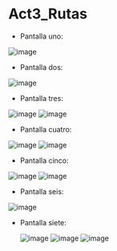 # Act3_Rutas

- Pantalla uno:
  
![image](https://github.com/user-attachments/assets/fbca93ba-199e-428a-b843-527356dfb99e)

- Pantalla dos:

![image](https://github.com/user-attachments/assets/7c76d741-a8c5-4fd2-a98f-36ef8d5abe43)

  
- Pantalla tres:

![image](https://github.com/user-attachments/assets/843d8049-6135-423e-8f6a-e6097f3bd4b6)
![image](https://github.com/user-attachments/assets/be9ac6fc-677f-4f86-8d87-de9b19ef7a4c)

  
- Pantalla cuatro:

![image](https://github.com/user-attachments/assets/91fe48da-49b8-4093-bb71-936aafbab146)
![image](https://github.com/user-attachments/assets/543713c7-09dc-4db8-aa46-e88e1c605285)

  
- Pantalla cinco:

![image](https://github.com/user-attachments/assets/120fa7a5-0e14-480b-a31a-161b62e1b4dd)
![image](https://github.com/user-attachments/assets/dc9f5519-4a3d-4dc9-a5c6-6aa192192a86)

  
- Pantalla seis:

![image](https://github.com/user-attachments/assets/6157d881-d240-4aaf-a4fb-9301a5bfea1c)

  
- Pantalla siete:

  ![image](https://github.com/user-attachments/assets/e5908e8e-9df6-411b-a555-8bf849d25746)
  ![image](https://github.com/user-attachments/assets/06ffca4b-3cd0-4f68-b964-63f25417b509)
  ![image](https://github.com/user-attachments/assets/9ee9cdf2-f86a-40f2-80f0-53dbe35d1912)

  
